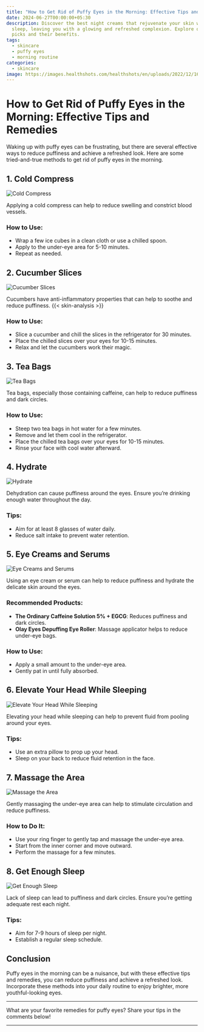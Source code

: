 ```yaml
---
title: "How to Get Rid of Puffy Eyes in the Morning: Effective Tips and Remedies"
date: 2024-06-27T00:00:00+05:30
description: Discover the best night creams that rejuvenate your skin while you
  sleep, leaving you with a glowing and refreshed complexion. Explore our top
  picks and their benefits.
tags:
  - skincare
  - puffy eyes
  - morning routine
categories:
  - skincare
image: https://images.healthshots.com/healthshots/en/uploads/2022/12/16123005/puffy-eyes-1600x900.jpg
---
```


# How to Get Rid of Puffy Eyes in the Morning: Effective Tips and Remedies

Waking up with puffy eyes can be frustrating, but there are several effective ways to reduce puffiness and achieve a refreshed look. Here are some tried-and-true methods to get rid of puffy eyes in the morning.

## 1. **Cold Compress**

![Cold Compress](https://images.mycorneacare.com/wp-content/uploads/2022/04/cold-compress-on-eyes.jpg)

Applying a cold compress can help to reduce swelling and constrict blood vessels.

### How to Use:
- Wrap a few ice cubes in a clean cloth or use a chilled spoon.
- Apply to the under-eye area for 5-10 minutes.
- Repeat as needed.

## 2. **Cucumber Slices**

![Cucumber Slices](https://skinkraft.com/cdn/shop/articles/Evidence-Based_f77d3777-dd64-4f80-9a4b-da84ffd39517_1024x1024.jpg?v=1638782447)

Cucumbers have anti-inflammatory properties that can help to soothe and reduce puffiness.
{{< skin-analysis >}}
### How to Use:
- Slice a cucumber and chill the slices in the refrigerator for 30 minutes.
- Place the chilled slices over your eyes for 10-15 minutes.
- Relax and let the cucumbers work their magic.

## 3. **Tea Bags**

![Tea Bags](https://cdn-prod.medicalnewstoday.com/content/images/articles/326/326300/a-woman-with-tea-bags-on-her-eyes-for-health-benefits.jpg)

Tea bags, especially those containing caffeine, can help to reduce puffiness and dark circles.

### How to Use:
- Steep two tea bags in hot water for a few minutes.
- Remove and let them cool in the refrigerator.
- Place the chilled tea bags over your eyes for 10-15 minutes.
- Rinse your face with cool water afterward.

## 4. **Hydrate**

![Hydrate](https://skinkraft.com/cdn/shop/articles/Skin-Hydrated_1024x1024.jpg?v=1580281159)

Dehydration can cause puffiness around the eyes. Ensure you’re drinking enough water throughout the day.

### Tips:
- Aim for at least 8 glasses of water daily.
- Reduce salt intake to prevent water retention.

## 5. **Eye Creams and Serums**

![Eye Creams and Serums](https://media6.ppl-media.com/mediafiles/blogs/eye_2439bd05a0.jpg)

Using an eye cream or serum can help to reduce puffiness and hydrate the delicate skin around the eyes.

### Recommended Products:
- **The Ordinary Caffeine Solution 5% + EGCG**: Reduces puffiness and dark circles.
- **Olay Eyes Depuffing Eye Roller**: Massage applicator helps to reduce under-eye bags.

### How to Use:
- Apply a small amount to the under-eye area.
- Gently pat in until fully absorbed.

## 6. **Elevate Your Head While Sleeping**

![Elevate Your Head While Sleeping](https://www.sleepfoundation.org/wp-content/uploads/2021/08/How-to-Sleep-On-Your-Back.jpg)

Elevating your head while sleeping can help to prevent fluid from pooling around your eyes.

### Tips:
- Use an extra pillow to prop up your head.
- Sleep on your back to reduce fluid retention in the face.

## 7. **Massage the Area**

![Massage the Area](https://cdn2.stylecraze.com/wp-content/uploads/2015/03/Surrounding-The-Eyes.jpg.webp)

Gently massaging the under-eye area can help to stimulate circulation and reduce puffiness.

### How to Do It:
- Use your ring finger to gently tap and massage the under-eye area.
- Start from the inner corner and move outward.
- Perform the massage for a few minutes.

## 8. **Get Enough Sleep**

![Get Enough Sleep](https://assets.oviahealth.com/wp-content/uploads/2021/04/article_110288.jpg)

Lack of sleep can lead to puffiness and dark circles. Ensure you’re getting adequate rest each night.

### Tips:
- Aim for 7-9 hours of sleep per night.
- Establish a regular sleep schedule.

## Conclusion

Puffy eyes in the morning can be a nuisance, but with these effective tips and remedies, you can reduce puffiness and achieve a refreshed look. Incorporate these methods into your daily routine to enjoy brighter, more youthful-looking eyes.

---

What are your favorite remedies for puffy eyes? Share your tips in the comments below!

---
